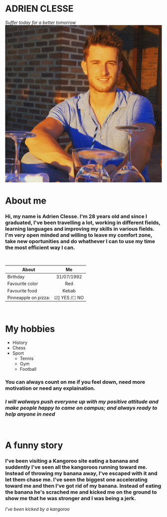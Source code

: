 # ADRIEN CLESSE 
*Suffer today for a better tomorrow*
![images](images/Adrien.jpg)

# About me 

### Hi, my name is Adrien Clesse. I'm 28 years old and since I graduated, I've been travelling a lot, working in different fields, learning languages and improving my skills in various fields. I'm very open minded and willing to leave my comfort zone, take new oportunities and do whathever I can to use my time the most efficient way I can.

<br>

| About        |  Me           | 
| ------------- |:-------------:| 
| Birthday     | 31/07/1992 | 
| Favourite color      | Red      |
| Favourite food    |Kebab      | 
| Pinneapple on pizza: |&#9745;] YES /&#9744; NO      | 

  <br>




# My hobbies

* History
* Chess
* Sport
    * Tennis
    * Gym
    * Football 
    
  

### You can always count on me if you feel down, need more motivation or need any explaination.

### *I will walways push everyone up with my positive attitude and make people happy to came on campus; and always ready to help anyone in need*

<br>

# A funny story



### I've been  visiting a Kangoroo site eating a banana and suddently I've seen all the kangoroos running toward me.  Instead of throwing my banana away, I've escaped with it and let them chase me.  I've seen the biggest one accelerating toward me and then I've got rid of my banana.  Instead of eating the banana he's scrached me and kicked me on the ground to show me that he was stronger and I  was being a jerk.

*I've been kicked by a kangoroo*

